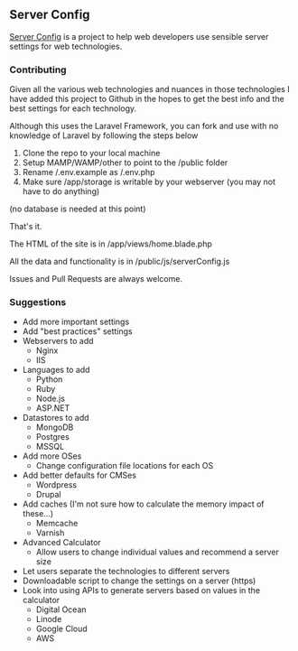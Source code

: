 ## Server Config

[Server Config](http://serverconfig.io/) is a project to help web developers use sensible server settings for web technologies. 

### Contributing

Given all the various web technologies and nuances in those technologies I have added this project to Github in the hopes to get the best info and the best settings for each technology. 

Although this uses the Laravel Framework, you can fork and use with no knowledge of Laravel by following the steps below

1. Clone the repo to your local machine
2. Setup MAMP/WAMP/other to point to the /public folder
3. Rename /.env.example as /.env.php
4. Make sure /app/storage is writable by your webserver (you may not have to do anything)

(no database is needed at this point)

That's it.

The HTML of the site is in /app/views/home.blade.php

All the data and functionality is in /public/js/serverConfig.js

Issues and Pull Requests are always welcome.

### Suggestions

- Add more important settings
- Add "best practices" settings
- Webservers to add
	- Nginx
	- IIS
- Languages to add
	- Python
	- Ruby
	- Node.js
	- ASP.NET
- Datastores to add
	- MongoDB
	- Postgres
	- MSSQL
- Add more OSes
	- Change configuration file locations for each OS
- Add better defaults for CMSes
	- Wordpress
	- Drupal
- Add caches (I'm not sure how to calculate the memory impact of these...)
	- Memcache
	- Varnish
- Advanced Calculator
	- Allow users to change individual values and recommend a server size
- Let users separate the technologies to different servers
- Downloadable script to change the settings on a server (https)
- Look into using APIs to generate servers based on values in the calculator
	- Digital Ocean
	- Linode
	- Google Cloud
	- AWS
